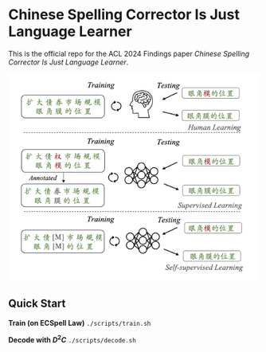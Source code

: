 # Chinese Spelling Corrector Is Just Language Learner

This is the official repo for the ACL 2024 Findings paper *Chinese Spelling Corrector Is Just Language Learner*.

![img](https://github.com/Jianglai-0023/self-supervised-csc/blob/main/figs/fig1.png)

## Quick Start

**Train (on ECSpell Law)**
`./scripts/train.sh`

**Decode with $D^2C$** 
`./scripts/decode.sh`

